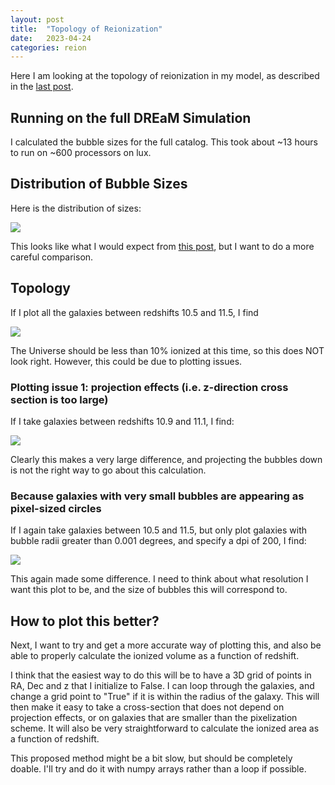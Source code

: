 ```yaml
---
layout: post
title:  "Topology of Reionization"
date:   2023-04-24
categories: reion
---
```


Here I am looking at the topology of reionization in my model, as described in the <a href="https://ndrakos.github.io/blog/reion/Reionization_Shell_Model_Part_VI/">last post</a>.

## Running on the full DREaM Simulation

I calculated the bubble sizes for the full catalog. This took about ~13 hours to run on ~600 processors on lux.

## Distribution of Bubble Sizes

Here is the distribution of sizes:

<img src="{{ site.baseurl }}/assets/plots/20230424_BubbleDist.png">

This looks like what I would expect from  <a href="https://ndrakos.github.io/blog/reion/Reionization_Shell_Model_Part_III/">this post</a>, but I want to do a more careful comparison.


## Topology

If I plot all the galaxies between redshifts 10.5 and 11.5, I find

<img src="{{ site.baseurl }}/assets/plots/20230424_Toplogy.png">

The Universe should be less than 10% ionized at this time, so this does NOT look right. However, this could be due to plotting issues.


### Plotting issue 1: projection effects (i.e. z-direction cross section is too large)

If I take galaxies between redshifts 10.9 and 11.1, I find:

<img src="{{ site.baseurl }}/assets/plots/20230424_Toplogy1.png">

Clearly this makes a very large difference, and projecting the bubbles down is not the right way to go about this calculation.

### Because galaxies with very small bubbles are appearing as pixel-sized circles

If I again take galaxies between  10.5 and 11.5, but only plot galaxies with bubble radii greater than 0.001 degrees, and specify a dpi of 200, I find:


<img src="{{ site.baseurl }}/assets/plots/20230424_Toplogy2.png">


This again made some difference. I need to think about what resolution I want this plot to be, and the size of bubbles this will correspond to.

## How to plot this better?

Next, I want to try and get a more accurate way of plotting this, and also be able to properly calculate the ionized volume as a function of redshift.

I think that the easiest way to do this will be to have a 3D grid of points in RA, Dec and z that I initialize to False. I can loop through the galaxies, and change a grid point to "True" if it is within the radius of the galaxy. This will then make it easy to take a cross-section that does not depend on projection effects, or on galaxies that are smaller than the pixelization scheme. It will also be very straightforward to calculate the ionized area as a function of redshift.

This proposed method might be a bit slow, but should be completely doable. I'll try and do it with numpy arrays rather than a loop if possible.
